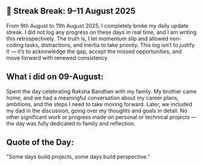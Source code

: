 ## 🚨 Streak Break: 9–11 August 2025 
From 9th August to 11th August 2025, I completely broke my daily update streak. I did not log any progress on these days in real time, and I am writing this retrospectively. The truth is, I let momentum slip and allowed non-coding tasks, distractions, and inertia to take priority. This log isn’t to justify it — it’s to acknowledge the gap, accept the missed opportunities, and move forward with renewed consistency.
## What i did on 09-August:
Spent the day celebrating Raksha Bandhan with my family. My brother came home, and we had a meaningful conversation about my career plans, ambitions, and the steps I need to take moving forward. Later, we included my dad in the discussion, going over my thoughts and goals in detail. No other significant work or progress made on personal or technical projects — the day was fully dedicated to family and reflection.
## Quote of the Day:
"Some days build projects, some days build perspective."